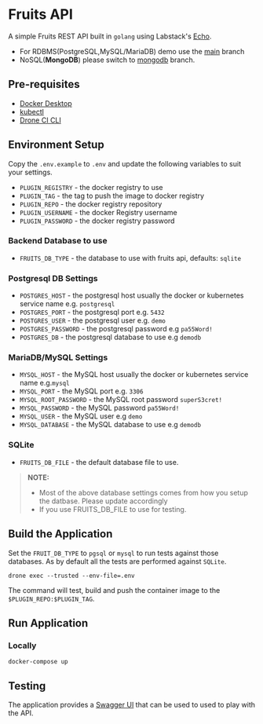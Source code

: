<!-- trigger again -->

# Fruits API

A simple Fruits REST API built in `golang` using Labstack's [Echo](https://https://echo.labstack.com/]).

- For RDBMS(PostgreSQL,MySQL/MariaDB) demo use the [main](../../tree/main) branch
- NoSQL(__MongoDB__) please switch to [mongodb](../../tree/mongodb) branch.

## Pre-requisites

- [Docker Desktop](https://docs.docker.com/desktop/)
- [kubectl](https://kubernetes.io/docs/tasks/tools)
- [Drone CI CLI](https://docs.drone.io/cli/install/)

## Environment Setup

Copy the `.env.example` to `.env` and update the following variables to suit your settings.

- `PLUGIN_REGISTRY` - the docker registry to use
- `PLUGIN_TAG`      - the tag to push the image to docker registry
- `PLUGIN_REPO`     - the docker registry repository
- `PLUGIN_USERNAME` - the docker Registry username
- `PLUGIN_PASSWORD` - the docker registry password

### Backend Database to use

- `FRUITS_DB_TYPE` - the database to use with fruits api, defaults: `sqlite`

### Postgresql DB Settings

- `POSTGRES_HOST` - the postgresql host usually the docker or kubernetes service name e.g. `postgresql`
- `POSTGRES_PORT` - the postgresql port e.g. `5432`
- `POSTGRES_USER` - the postgresql user e.g. `demo`
- `POSTGRES_PASSWORD` - the postgresql password e.g `pa55Word!`
- `POSTGRES_DB` - the postgresql database to use e.g `demodb`

### MariaDB/MySQL Settings

- `MYSQL_HOST` - the MySQL host usually the docker or kubernetes service name e.g.`mysql`
- `MYSQL_PORT` - the MySQL port e.g. `3306`
- `MYSQL_ROOT_PASSWORD` - the MySQL root password `superS3cret!`
- `MYSQL_PASSWORD` - the MySQL password `pa55Word!`
- `MYSQL_USER` - the MySQL user e.g `demo`
- `MYSQL_DATABASE` - the MySQL database to use e.g `demodb`

### SQLite

- `FRUITS_DB_FILE` - the default database file to use.
  
>__NOTE:__
>
> - Most of the above database settings comes from how you setup the datbase. Please update accordingly
> - If you use FRUITS_DB_FILE  to use for testing.

## Build the Application

Set the `FRUIT_DB_TYPE` to `pgsql` or `mysql` to run tests against those databases. As by default all the tests are performed against `SQLite`.

```shell
drone exec --trusted --env-file=.env
```

The command will test, build and push the container image to the `$PLUGIN_REPO:$PLUGIN_TAG`.

## Run Application

### Locally

```shell
docker-compose up
```

## Testing

The application provides a [Swagger UI](http://localhost:8080/swagger/index.html) that can be used to used to play with the API.
